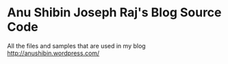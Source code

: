 # Anu Shibin Joseph Raj's Blog Source Code
All the files and samples that are used in my blog http://anushibin.wordpress.com/
